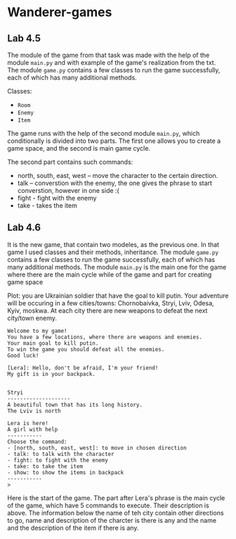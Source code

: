 # Wanderer-games

## Lab 4.5

The module of the game from that task was made with the help of the module `main.py` and with example of the game's realization from the txt. The module `game.py` contains a few classes to run the game successfully, each of which has many additional methods. 

Classes:
- `Room`
- `Enemy`
- `Item`

The game runs with the help of the second module `main.py`, which conditionally is divided into two parts. The first one allows you to create a game space, and the second is main game cycle.

The second part contains such commands:
- north, south, east, west – move the character to the certain direction.
- talk – converstion with the enemy, the one gives the phrase to start converstion, however in one side :(
- fight - fight with the enemy
- take - takes the item

## Lab 4.6

It is the new game, that contain two modeles, as the previous one. In that game I used classes and their methods, inheritance. The module `game.py` contains a few classes to run the game successfully, each of which has many additional methods. The module `main.py` is the main one for the game where there are the main cycle while of the game and part for creating game space

Plot: you are Ukrainian soldier that have the goal to kill putin. Your adventure will be occuring in a few cities/towns: Chornobaivka, Stryi, Lviv, Odesa, Kyiv, moskwa. At each city there are new weapons to defeat the next city/town enemy.

```
Welcome to my game!
You have a few locations, where there are weapons and enemies.
Your main goal to kill putin.
To win the game you should defeat all the enemies.
Good luck!

[Lera]: Hello, don't be afraid, I'm your friend!
My gift is in your backpack.


Stryi
--------------------
A beautiful town that has its long history.
The Lviv is north

Lera is here!
A girl with help
-----------
Choose the command:
- [north, south, east, west]: to move in chosen direction
- talk: to talk with the character
- fight: to fight with the enemy
- take: to take the item
- show: to show the items in backpack
-----------
>
```

Here is the start of the game. The part after Lera's phrase is the main cycle of the game, which have 5 commands to execute. Their description is above. The information below the name of teh city contain other directions to go, name and description of the charcter is there is any and the name and the description of the item if there is any.
